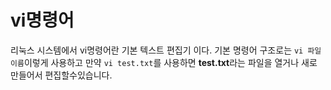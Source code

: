# **vi**명령어

리눅스 시스템에서 vi명령어란 기본 텍스트 편집기 이다. 기본 명령어 구조로는 `vi 파일이름`이렇게 사용하고 만약 `vi test.txt`를 사용하면 **test.txt**라는 파일을 열거나 새로 만들어서 편집할수있습니다.
